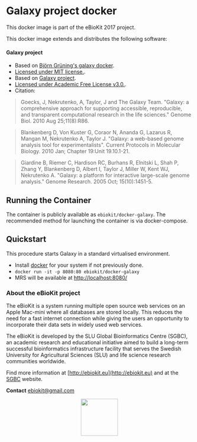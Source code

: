 Galaxy project docker
===================

This docker image is part of the eBioKit 2017 project.

This docker image extends and distributes the following software:

#### Galaxy project

- Based on [Björn Grüning's galaxy docker](https://hub.docker.com/r/bgruening/galaxy-stable/).
- [Licensed under MIT license.](https://raw.githubusercontent.com/bgruening/docker-galaxy-stable/master/LICENSE).
- Based on [Galaxy project](https://github.com/galaxyproject/galaxy).
- [Licensed under Academic Free License v3.0.](https://raw.githubusercontent.com/galaxyproject/galaxy/dev/LICENSE.txt).
- Citation:
> Goecks, J, Nekrutenko, A, Taylor, J and The Galaxy Team. "Galaxy: a comprehensive approach for supporting accessible, reproducible, and transparent computational research in the life sciences." Genome Biol. 2010 Aug 25;11(8):R86.

> Blankenberg D, Von Kuster G, Coraor N, Ananda G, Lazarus R, Mangan M, Nekrutenko A, Taylor J. "Galaxy: a web-based genome analysis tool for experimentalists". Current Protocols in Molecular Biology. 2010 Jan; Chapter 19:Unit 19.10.1-21.

> Giardine B, Riemer C, Hardison RC, Burhans R, Elnitski L, Shah P, Zhang Y, Blankenberg D, Albert I, Taylor J, Miller W, Kent WJ, Nekrutenko A. "Galaxy: a platform for interactive large-scale genome analysis." Genome Research. 2005 Oct; 15(10):1451-5.

## Running the Container

The container is publicly available as `ebiokit/docker-galaxy`. The recommended method for launching the container is via docker-compose.

## Quickstart

This procedure starts Galaxy in a standard virtualised environment.

- Install [docker](https://docs.docker.com/engine/installation/) for your system if not previously done.
- `docker run -it -p 8080:80 ebiokit/docker-galaxy`
- MRS will be available at [http://localhost:8080/](http://localhost:8080/)

### About the eBioKit project

The eBioKit is a system running multiple open source web services on an Apple Mac-mini where all databases are stored locally.
This reduces the need for a fast internet connection while giving the users an opportunity to incorporate their data sets in widely used web services.

The eBioKit is developed by the SLU Global Bioinformatics Centre (SGBC), an academic research and educational initiative aimed to build a long-term successful bioinformatics infrastructure facility that serves the Swedish University for Agricultural Sciences (SLU) and life science research communities worldwide.

Find more information at [http://ebiokit.eu](http://ebiokit.eu)  and at the [SGBC](http://sgbc.slu.se/) website.

**Contact** [ebiokit@gmail.com](ebiokit@gmail.com)

<p style="text-align:center">
<img height=100 src="https://avatars0.githubusercontent.com/u/24695838?v=3&s=200">
</p>
